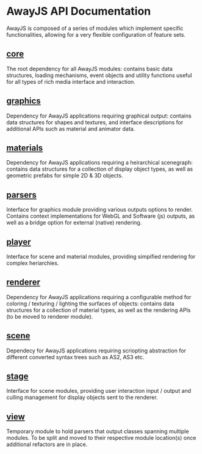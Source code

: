 # AwayJS API Documentation

AwayJS is composed of a series of modules which implement specific functionalities, allowing for a very flexible configuration of feature sets.

## [core](core/)
The root dependency for all AwayJS modules: contains basic data structures, loading mechanisms, event objects and utility functions useful for all types of rich media interface and interaction.

## [graphics](graphics/)
Dependency for AwayJS applications requiring graphical output: contains data structures for shapes and textures, and interface descriptions for additional APIs such as material and animator data.

## [materials](materials/)
Dependency for AwayJS applications requiring a heirarchical scenegraph: contains data structures for a collection of display object types, as well as geometric prefabs for simple 2D & 3D objects.

## [parsers](parsers/)
Interface for graphics module providing various outputs options to render. Contains context implementations for WebGL and Software (js) outputs, as well as a bridge option for external (native) rendering.

## [player](player/)
Interface for scene and material modules, providing simpified rendering for complex heriarchies.

## [renderer](renderer/)
Dependency for AwayJS applications requiring a configurable method for coloring / texturing / lighting the surfaces of objects: contains data structures for a collection of material types, as well as the rendering APIs (to be moved to renderer module).

## [scene](scene/)
Dependecy for AwayJS applications requiring scriopting abstraction for different converted syntax trees such as AS2, AS3 etc.

## [stage](stage/)
Interface for scene modules, providing user interaction input / output and culling management for display objects sent to the renderer.

## [view](view/)
Temporary module to hold parsers that output classes spanning multiple modules. To be split and moved to their respective module location(s) once additional refactors are in place.